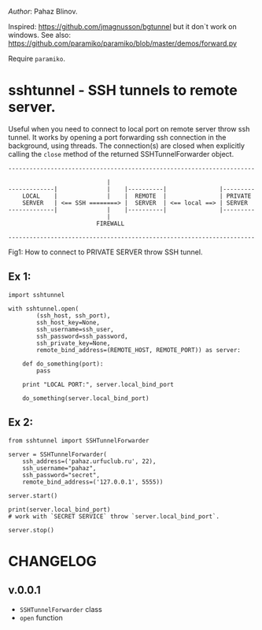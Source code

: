 *Author*: Pahaz Blinov.

Inspired: https://github.com/jmagnusson/bgtunnel but it don`t work on windows.
See also: https://github.com/paramiko/paramiko/blob/master/demos/forward.py

Require `paramiko`.

# sshtunnel - SSH tunnels to remote server. #

Useful when you need to connect to local port on remote server throw ssh
tunnel. It works by opening a port forwarding ssh connection in the
background, using threads. The connection(s) are closed when explicitly
calling the `close` method of the returned SSHTunnelForwarder object.

    ----------------------------------------------------------------------

                                |
    -------------|              |    |----------|               |---------
        LOCAL    |              |    |  REMOTE  |               | PRIVATE
        SERVER   | <== SSH ========> |  SERVER  | <== local ==> | SERVER
    -------------|              |    |----------|               |---------
                                |
                             FIREWALL

    ----------------------------------------------------------------------

Fig1: How to connect to PRIVATE SERVER throw SSH tunnel.


## Ex 1: ##

    import sshtunnel

    with sshtunnel.open(
            (ssh_host, ssh_port),
            ssh_host_key=None,
            ssh_username=ssh_user,
            ssh_password=ssh_password,
            ssh_private_key=None,
            remote_bind_address=(REMOTE_HOST, REMOTE_PORT)) as server:

        def do_something(port):
            pass

        print "LOCAL PORT:", server.local_bind_port

        do_something(server.local_bind_port)

## Ex 2: ##

    from sshtunnel import SSHTunnelForwarder

    server = SSHTunnelForwarder(
        ssh_address=('pahaz.urfuclub.ru', 22),
        ssh_username="pahaz",
        ssh_password="secret",
        remote_bind_address=('127.0.0.1', 5555))

    server.start()

    print(server.local_bind_port)
    # work with `SECRET SERVICE` throw `server.local_bind_port`.

    server.stop()

# CHANGELOG #

## v.0.0.1 ##
 - `SSHTunnelForwarder` class
 - `open` function

